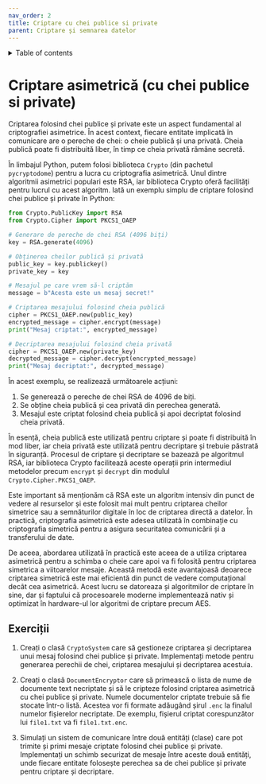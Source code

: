 ```yaml
---
nav_order: 2
title: Criptare cu chei publice si private
parent: Criptare și semnarea datelor
---
```


<details markdown="block">
  <summary>
    Table of contents
  </summary>
  {: .text-delta }
1. TOC
{:toc}
</details>

# Criptare asimetrică (cu chei publice si private)

Criptarea folosind chei publice și private este un aspect fundamental al criptografiei asimetrice. În acest context, fiecare entitate implicată în comunicare are o pereche de chei: o cheie publică și una privată. Cheia publică poate fi distribuită liber, în timp ce cheia privată rămâne secretă.

În limbajul Python, putem folosi biblioteca `Crypto` (din pachetul `pycryptodome`) pentru a lucra cu criptografia asimetrică. Unul dintre algoritmii asimetrici populari este RSA, iar biblioteca Crypto oferă facilități pentru lucrul cu acest algoritm. Iată un exemplu simplu de criptare folosind chei publice și private în Python:

```python
from Crypto.PublicKey import RSA
from Crypto.Cipher import PKCS1_OAEP

# Generare de pereche de chei RSA (4096 biți)
key = RSA.generate(4096)

# Obținerea cheilor publică și privată
public_key = key.publickey()
private_key = key

# Mesajul pe care vrem să-l criptăm
message = b"Acesta este un mesaj secret!"

# Criptarea mesajului folosind cheia publică
cipher = PKCS1_OAEP.new(public_key)
encrypted_message = cipher.encrypt(message)
print("Mesaj criptat:", encrypted_message)

# Decriptarea mesajului folosind cheia privată
cipher = PKCS1_OAEP.new(private_key)
decrypted_message = cipher.decrypt(encrypted_message)
print("Mesaj decriptat:", decrypted_message)
```

În acest exemplu, se realizează următoarele acțiuni:

1. Se generează o pereche de chei RSA de 4096 de biți.
2. Se obține cheia publică și cea privată din perechea generată.
3. Mesajul este criptat folosind cheia publică și apoi decriptat folosind cheia privată.

În esență, cheia publică este utilizată pentru criptare și poate fi distribuită în mod liber, iar cheia privată este utilizată pentru decriptare și trebuie păstrată în siguranță. Procesul de criptare și decriptare se bazează pe algoritmul RSA, iar biblioteca Crypto facilitează aceste operații prin intermediul metodelor precum `encrypt` și `decrypt` din modulul `Crypto.Cipher.PKCS1_OAEP`.

Este important să menționăm că RSA este un algoritm intensiv din punct de vedere al resurselor și este folosit mai mult pentru criptarea cheilor simetrice sau a semnăturilor digitale în loc de criptarea directă a datelor. În practică, criptografia asimetrică este adesea utilizată în combinație cu criptografia simetrică pentru a asigura securitatea comunicării și a transferului de date.

De aceea, abordarea utilizată în practică este aceea de a utiliza criptarea asimetrică pentru a schimba o cheie care apoi va fi folosită pentru criptarea simetrica a viitoarelor mesaje.
Această metodă este avantajoasă deoarece criptarea simetrică este mai eficientă din punct de vedere computațional decât cea asimetrică.
Acest lucru se datoreaza și algoritmilor de criptare în sine, dar și faptului că procesoarele moderne implementează nativ și optimizat în hardware-ul lor algoritmi de criptare precum AES.

## Exerciții

1. Creați o clasă `CryptoSystem` care să gestioneze criptarea și decriptarea unui mesaj folosind chei publice și private. Implementați metode pentru generarea perechii de chei, criptarea mesajului și decriptarea acestuia.

1. Creați o clasă `DocumentEncryptor` care să primească o lista de nume de documente text necriptate și să le cripteze folosind criptarea asimetrică cu chei publice și private. 
Numele documentelor criptate trebuie să fie stocate într-o listă. Acestea vor fi formate adăugând șirul `.enc` la finalul numelor fișierelor necriptate.
De exemplu, fișierul criptat corespunzător lui `file1.txt` va fi `file1.txt.enc`.

1. Simulați un sistem de comunicare între două entități (clase) care pot trimite și primi mesaje criptate folosind chei publice și private. Implementați un schimb securizat de mesaje între aceste două entități, unde fiecare entitate folosește perechea sa de chei publice și private pentru criptare și decriptare.
